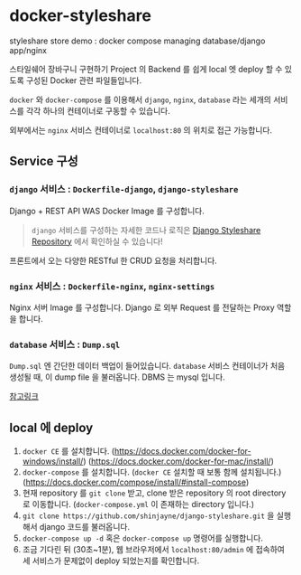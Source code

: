 # docker-styleshare
styleshare store demo : docker compose managing database/django app/nginx

스타일쉐어 장바구니 구현하기 Project 의 Backend 를 쉽게 local 엣 deploy 할 수 있도록 구성된 Docker 관련 파일들입니다.

`docker` 와 `docker-compose` 를 이용해서 `django`, `nginx`, `database` 라는 세개의 서비스를 각각 하나의 컨테이너로 구동할 수 있습니다. 

외부에서는 `nginx` 서비스 컨테이너로 `localhost:80` 의 위치로 접근 가능합니다.

## Service 구성
### `django` 서비스 :  `Dockerfile-django`, `django-styleshare`
Django + REST API WAS Docker Image 를 구성합니다.

> `django` 서비스를 구성하는 자세한 코드나 로직은 [Django Styleshare Repository](https://github.com/shinjayne/django-styleshare) 에서 확인하실 수 있습니다! 

프론트에서 오는 다양한 RESTful 한 CRUD 요청을 처리합니다.

### `nginx` 서비스 :  `Dockerfile-nginx`, `nginx-settings` 
Nginx 서버 Image 를 구성합니다. Django 로 외부 Request 를 전달하는 Proxy 역할을 합니다.

### `database` 서비스 : `Dump.sql`
`Dump.sql` 엔 간단한 데이터 백업이 들어있습니다. `database` 서비스 컨테이너가 처음 생성될 때, 이 dump file 을 불러옵니다. DBMS 는 mysql 입니다.

[참고링크](https://hub.docker.com/_/mysql/)

## local 에 deploy
1. `docker CE` 를 설치합니다.  (https://docs.docker.com/docker-for-windows/install/) (https://docs.docker.com/docker-for-mac/install/)
2. `docker-compose` 를 설치합니다. (`docker CE` 설치할 때 보통 함께 설치됩니다.) (https://docs.docker.com/compose/install/#install-compose)
3. 현재 repository 를 `git clone` 받고, clone 받은 repository 의 root directory 로 이동합니다. (`docker-compose.yml` 이 존재하는 directory 입니다.)
4. `git clone https://github.com/shinjayne/django-styleshare.git` 을 실행해서 django 코드를 불러옵니다.
5. `docker-compose up -d` 혹은 `docker-compose up` 명령어를 실행합니다.
6. 조금 기다린 뒤 (30초~1분), 웹 브라우저에서 `localhost:80/admin` 에 접속하여 세 서비스가 문제없이 deploy 되었는지를 확인합니다.




